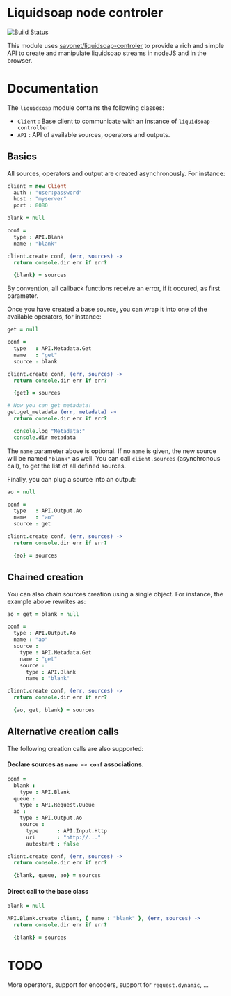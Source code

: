 Liquidsoap node controler
=========================

[![Build Status](https://travis-ci.org/savonet/node-liquidsoap.png?branch=master)](https://travis-ci.org/savonet/node-liquidsoap)

This module uses [savonet/liquidsoap-controler](https://github.com/savonet/liquidsoap-controler) to provide
a rich and simple API to create and manipulate liquidsoap streams in nodeJS and in the browser.

Documentation
=============

The `liquidsoap` module contains the following classes:

* `Client` : Base client to communicate with an instance of `liquidsoap-controller`
* `API` : API of available sources, operators and outputs.

Basics
------

All sources, operators and output are created asynchronously. For instance:

```coffee
client = new Client
  auth : "user:password"
  host : "myserver"
  port : 8080

blank = null

conf =
  type : API.Blank
  name : "blank"

client.create conf, (err, sources) ->
  return console.dir err if err?

  {blank} = sources
```

By convention, all callback functions receive an error, if it occured, as first parameter.

Once you have created a base source, you can wrap it into one of the available operators, for instance:

```coffee
get = null

conf =
  type   : API.Metadata.Get
  name   : "get"
  source : blank

client.create conf, (err, sources) ->
  return console.dir err if err?

  {get} = sources

# Now you can get metadata!
get.get_metadata (err, metadata) ->
  return console.dir err if err?

  console.log "Metadata:"
  console.dir metadata
```

The `name` parameter above is optional. If no `name` is given, the new source will be named `"blank"`
as well. You can call `client.sources` (asynchronous call), to get the list of all defined sources.

Finally, you can plug a source into an output:

```coffee
ao = null

conf =
  type   : API.Output.Ao
  name   : "ao"
  source : get

client.create conf, (err, sources) ->
  return console.dir err if err?

  {ao} = sources
```

Chained creation
----------------

You can also chain sources creation using a single object. For instance, the example above rewrites as:
```coffee
ao = get = blank = null

conf =
  type : API.Output.Ao
  name : "ao"
  source :
    type : API.Metadata.Get
    name : "get"
    source :
      type : API.Blank
      name : "blank"

client.create conf, (err, sources) ->
  return console.dir err if err?

  {ao, get, blank} = sources
```

Alternative creation calls
--------------------------

The following creation calls are also supported:


#### Declare sources as `name => conf` associations.
```coffee
conf =
  blank :
    type : API.Blank
  queue :
    type : API.Request.Queue
  ao :
    type : API.Output.Ao
    source :
      type      : API.Input.Http
      uri       : "http://..."
      autostart : false

client.create conf, (err, sources) ->
  return console.dir err if err?

  {blank, queue, ao} = sources
```

#### Direct call to the base class
```coffee
blank = null

API.Blank.create client, { name : "blank" }, (err, sources) ->
  return console.dir err if err?

  {blank} = sources
```

TODO
====

More operators, support for encoders, support for `request.dynamic`, ...

